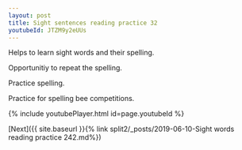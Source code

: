 ```yaml
---
layout: post
title: Sight sentences reading practice 32
youtubeId: JTZM9y2eUUs
---
```

 
 
Helps to learn sight words and their spelling.

Opportunitiy to repeat the spelling. 

Practice spelling. 
 
Practice for spelling bee competitions. 
 
{% include youtubePlayer.html id=page.youtubeId %}
 
 

[Next]({{ site.baseurl }}{% link  split2/_posts/2019-06-10-Sight words reading practice 242.md%})
 
